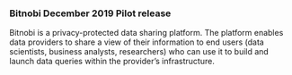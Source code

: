 ### Bitnobi December 2019 Pilot release

Bitnobi is a privacy-protected data sharing platform. The platform enables data providers to share a view of their information to end users (data scientists, business analysts, researchers) who can use it to build and launch data queries within the provider’s infrastructure.


